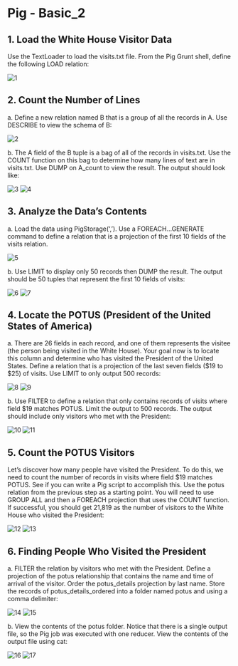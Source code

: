 # Pig - Basic_2

## 1. Load the White House Visitor Data
Use the TextLoader to load the visits.txt file. From the Pig Grunt shell, define the following LOAD relation:

![1](https://user-images.githubusercontent.com/63635471/88555498-8d4a5080-d045-11ea-8ae1-cd4f653434a7.PNG)


## 2. Count the Number of Lines
a. Define a new relation named B that is a group of all the records in A.
Use DESCRIBE to view the schema of B:

![2](https://user-images.githubusercontent.com/63635471/88555504-8de2e700-d045-11ea-90fe-58d5a9d0c4d0.PNG)

b. The A field of the B tuple is a bag of all of the records in visits.txt. Use the COUNT function on this bag to determine how many lines of text are in visits.txt.
Use DUMP on A_count to view the result. The output should look like:

![3](https://user-images.githubusercontent.com/63635471/88555508-8e7b7d80-d045-11ea-875f-a1cf145d453e.PNG)
![4](https://user-images.githubusercontent.com/63635471/88555512-8f141400-d045-11ea-8930-8544e5952d40.PNG)


## 3. Analyze the Data’s Contents
a. Load the data using PigStorage(‘,’).
Use a FOREACH...GENERATE command to define a relation that is a projection of
the first 10 fields of the visits relation.

![5](https://user-images.githubusercontent.com/63635471/88555520-90ddd780-d045-11ea-88f7-5b74ec9921cf.PNG)

b. Use LIMIT to display only 50 records then DUMP the result.
The output should be 50 tuples that represent the first 10 fields of visits:

![6](https://user-images.githubusercontent.com/63635471/88555522-91766e00-d045-11ea-8bbe-93155c4f4e85.PNG)
![7](https://user-images.githubusercontent.com/63635471/88555525-920f0480-d045-11ea-911b-3f3ea72d84cb.PNG)


## 4. Locate the POTUS (President of the United States of America)
a. There are 26 fields in each record, and one of them represents the visitee (the person being visited in the White House). Your goal now is to locate this column and determine who has visited the President of the United States. Define a relation that is a projection of the last seven fields ($19 to $25) of visits. Use LIMIT to only output 500 records:

![8](https://user-images.githubusercontent.com/63635471/88555531-94715e80-d045-11ea-8c1c-86ba1ca28d56.PNG)
![9](https://user-images.githubusercontent.com/63635471/88555533-9509f500-d045-11ea-849a-7e6fb4037e64.PNG)

b. Use FILTER to define a relation that only contains records of visits where field $19 matches POTUS. Limit the output to 500 records. The output should include only visitors who met with the President:

![10](https://user-images.githubusercontent.com/63635471/88555538-95a28b80-d045-11ea-83fc-7df275579bc7.PNG)
![11](https://user-images.githubusercontent.com/63635471/88555544-96d3b880-d045-11ea-8f80-842bd4e7e13d.PNG)


## 5. Count the POTUS Visitors
Let’s discover how many people have visited the President. To do this, we need to count the number of records in visits where field $19 matches POTUS. See if you can write a Pig script to accomplish this. Use the potus relation from the previous step as a starting point. You will need to use GROUP ALL and then a FOREACH projection that uses the COUNT function.
If successful, you should get 21,819 as the number of visitors to the White House who visited the President:

![12](https://user-images.githubusercontent.com/63635471/88555548-9804e580-d045-11ea-9cc6-c5819cd219da.PNG)
![13](https://user-images.githubusercontent.com/63635471/88555554-99361280-d045-11ea-8221-25d0634e5eaa.PNG)


## 6. Finding People Who Visited the President
a. FILTER the relation by visitors who met with the President.
Define a projection of the potus relationship that contains the name and time of arrival of the visitor.
Order the potus_details projection by last name.
Store the records of potus_details_ordered into a folder named potus and using a comma delimiter:

![14](https://user-images.githubusercontent.com/63635471/88555564-99cea900-d045-11ea-8420-b009b99308c0.PNG)
![15](https://user-images.githubusercontent.com/63635471/88555573-9b986c80-d045-11ea-9a07-e76caaaf1b1b.PNG)

b. View the contents of the potus folder.
Notice that there is a single output file, so the Pig job was executed with one reducer. View the contents of the output file using cat:

![16](https://user-images.githubusercontent.com/63635471/88555576-9c310300-d045-11ea-805b-442137767569.PNG)
![17](https://user-images.githubusercontent.com/63635471/88555579-9d623000-d045-11ea-8a54-99150584d1b7.PNG)


